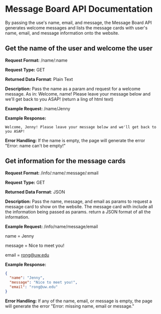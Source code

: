# Message Board API Documentation
By passing the use's name, email, and message, the Message Board API generates welcome messages and
lists the message cards with user's name, email, and message information onto the website.

## Get the name of the user and welcome the user
**Request Format:** /name/:name

**Request Type:** GET

**Returned Data Format**: Plain Text

**Description:** Pass the name as a param and request for a welcome message. As in: Welcome, name!
Please leave your message below and we'll get back to you ASAP! (return a ling of html text)

**Example Request:** /name/Jenny

**Example Response:**

```
Welcome, Jenny! Please leave your message below and we'll get back to you ASAP!
```

**Error Handling:** If the name is empty, the page will generate the error "Error: name can't be
empty!"

## Get information for the message cards
**Request Format:** /info/:name/:message/:email

**Request Type:** GET

**Returned Data Format**: JSON

**Description:** Pass the name, message, and email as params to request a message card to show on
the website. The message card with include all the information being passed as params. return a
JSON format of all the information.

**Example Request:** /info/name/message/email

name = Jenny

message = Nice to meet you!

email = rong@uw.edu

**Example Response:**

```json
{
  "name": "Jenny",
  "message": "Nice to meet you!",
  "email": "rong@uw.edu"
}
```

**Error Handling:** If any of the name, email, or message is empty, the page will generate the
error "Error: missing name, email or message."
